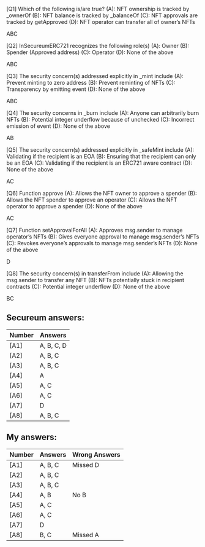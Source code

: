 [Q1] Which of the following is/are true?
(A): NFT ownership is tracked by _ownerOf
(B): NFT balance is tracked by _balanceOf
(C): NFT approvals are tracked by getApproved
(D): NFT operator can transfer all of owner’s NFTs

ABC

[Q2] InSecureumERC721 recognizes the following role(s)
(A): Owner
(B): Spender (Approved address)
(C): Operator
(D): None of the above

ABC

[Q3] The security concern(s) addressed explicitly in _mint include
(A): Prevent minting to zero address
(B): Prevent reminting of NFTs
(C): Transparency by emitting event
(D): None of the above

ABC

[Q4] The security concerns in _burn include
(A): Anyone can arbitrarily burn NFTs
(B): Potential integer underflow because of unchecked
(C): Incorrect emission of event
(D): None of the above

AB

[Q5] The security concern(s) addressed explicitly in _safeMint include
(A): Validating if the recipient is an EOA
(B): Ensuring that the recipient can only be an EOA
(C): Validating if the recipient is an ERC721 aware contract
(D): None of the above

AC

[Q6] Function approve
(A): Allows the NFT owner to approve a spender
(B): Allows the NFT spender to approve an operator
(C): Allows the NFT operator to approve a spender
(D): None of the above

AC

[Q7] Function setApprovalForAll
(A): Approves msg.sender to manage operator’s NFTs
(B): Gives everyone approval to manage msg.sender’s NFTs
(C): Revokes everyone’s approvals to manage msg.sender’s NFTs
(D): None of the above

D

[Q8] The security concern(s) in transferFrom include
(A): Allowing the msg.sender to transfer any NFT
(B): NFTs potentially stuck in recipient contracts
(C): Potential integer underflow
(D): None of the above

BC

Secureum answers:
-----------------

| Number | Answers       |
|--------|---------------|
| [A1]   | A, B, C, D    |
| [A2]   | A, B, C       |
| [A3]   | A, B, C       |
| [A4]   | A             |
| [A5]   | A, C          |
| [A6]   | A, C          |
| [A7]   | D             |
| [A8]   | A, B, C       |

My answers:
-----------

| Number | Answers       | Wrong Answers |
|--------|---------------|---------------|
| [A1]   | A, B, C       | Missed D      |
| [A2]   | A, B, C       |               |
| [A3]   | A, B, C       |               |
| [A4]   | A, B          | No B          |
| [A5]   | A, C          |               |
| [A6]   | A, C          |               |
| [A7]   | D             |               |
| [A8]   | B, C          | Missed A      |